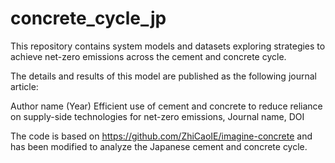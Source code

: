 # concrete_cycle_jp
This repository contains system models and datasets exploring strategies to achieve net-zero emissions across the cement and concrete cycle.

The details and results of this model are published as the following journal article:

Author name (Year) Efficient use of cement and concrete to reduce reliance on supply-side technologies for net-zero emissions, Journal name, DOI

The code is based on https://github.com/ZhiCaoIE/imagine-concrete and has been modified to analyze the Japanese cement and concrete cycle.
